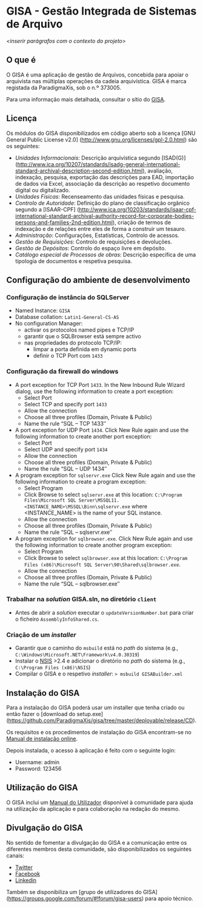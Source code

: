 # GISA - Gestão Integrada de Sistemas de Arquivo

_<inserir parágrafos com o contexto do projeto>_
## O que é
O GISA é uma aplicação de gestão de Arquivos, concebida para apoiar o arquivista nas múltiplas operações da cadeia arquivística. GISA é marca registada da ParadigmaXis, sob o n.º 373005.

Para uma informação mais detalhada, consultar o sítio do [GISA](http://gisa.paradigmaxis.pt).

## Licença
Os módulos do GISA disponibilizados em código aberto sob a licença [GNU General Public License v2.0] (http://www.gnu.org/licenses/gpl-2.0.html)  são os seguintes:
 - *Unidades Informacionais*: Descrição arquivística segundo [ISAD(G)] (http://www.ica.org/10207/standards/isadg-general-international-standard-archival-description-second-edition.html), avaliação, indexação, pesquisa, exportação das descrições para EAD, importação de dados via Excel, associação da descrição ao respetivo documento digital ou digitalizado.
 - *Unidades Físicas*: Recenseamento das unidades físicas e pesquisa.
 - *Controlo de Autoridade*: Definição do plano de classificação orgânico segundo a [ISAAR-CPF] (http://www.ica.org/10203/standards/isaar-cpf-international-standard-archival-authority-record-for-corporate-bodies-persons-and-families-2nd-edition.html), criação de termos de indexação e de relações entre eles de forma a construir um tesauro.
 - *Administração*: Configurações, Estatísticas, Controlo de acessos.
 - *Gestão de Requisições*: Controlo de requisições e devoluções.
 - *Gestão de Depósitos*: Controlo do espaço livre em depósito.
 - *Catálogo especial de Processos de obras*: Descrição específica de uma tipologia de documentos e respetiva pesquisa.

## Configuração do ambiente de desenvolvimento
### Configuração de instância do SQLServer
 - Named Instance: ``GISA``
 - Database collation: ``Latin1-General-CS-AS``
 - No configuration Manager:
   - activar os protocolos named pipes e TCP/IP
   - garantir que o SQLBrowser está sempre activo
   - nas propriedades do protocolo TCP/IP:
     - limpar a porta definida em dynamic ports
     - definir o TCP Port com ``1433``

### Configuração da firewall do windows
 - A port exception for TCP Port ``1433``. In the New Inbound Rule Wizard dialog, use the following information to create a port exception:
   - Select Port
   - Select TCP and specify port ``1433``
   - Allow the connection
   - Choose all three profiles (Domain, Private & Public)
   - Name the rule “SQL – TCP 1433″
 - A port exception for UDP Port ``1434``. Click New Rule again and use the following information to create another port exception:
   - Select Port
   - Select UDP and specify port ``1434``
   - Allow the connection
   - Choose all three profiles (Domain, Private & Public)
   - Name the rule “SQL – UDP 1434″
 - A program exception for ``sqlservr.exe`` Click New Rule again and use the following information to create a program exception:
   - Select Program
   - Click Browse to select ``sqlservr.exe`` at this location: ``C:\Program Files\Microsoft SQL Server\MSSQL11.<INSTANCE_NAME>\MSSQL\Binn\sqlservr.exe`` where <INSTANCE_NAME> is the name of your SQL instance.  
   - Allow the connection
   - Choose all three profiles (Domain, Private & Public)
   - Name the rule “SQL – sqlservr.exe″
 - A program exception for ``sqlbrowser.exe``. Click New Rule again and use the following information to create another program exception:
   - Select Program
   - Click Browse to select ``sqlbrowser.exe`` at this location: ``C:\Program Files (x86)\Microsoft SQL Server\90\Shared\sqlbrowser.exe``. 
   - Allow the connection
   - Choose all three profiles (Domain, Private & Public)
   - Name the rule “SQL – sqlbrowser.exe″

### Trabalhar na _solution_ GISA.sln, no diretório ``client``
 - Antes de abrir a _solution_ executar o ``updateVersionNumber.bat`` para criar o ficheiro ``AssemblyInfoShared.cs``.

### Criação de um _installer_
 - Garantir que o caminho do `msbuild` está no _path_ do sistema (e.g., `C:\Windows\Microsoft.NET\Framework\v4.0.30319`)
 - Instalar o [NSIS](http://nsis.sourceforge.net/Download) >2.4 e adicionar o diretório no _path_ do sistema (e.g., `C:\Program Files (x86)\NSIS`)
 - Compilar o GISA e o respetivo _installer_: `> msbuild GISABuilder.xml`

## Instalação do GISA

Para a instalação do GISA poderá usar um installer que tenha criado ou então fazer o [download do setup.exe] (https://github.com/ParadigmaXis/gisa/tree/master/deployable/release/CD).

Os requisitos e os procedimentos de instalação do GISA encontram-se no [Manual de instalação online](http://gisa.paradigmaxis.pt/docs/inicio#manual_de_instalacao).

Depois instalada, o acesso à aplicação é feito com o seguinte login:
 * Username: admin
 * Password: 123456

## Utilização do GISA

O GISA inclui um [Manual do Utilizador](http://gisa.paradigmaxis.pt/docs/inicio#manual_de_utilizador) disponível à comunidade para ajuda na utilização da aplicação e para colaboração na redação do mesmo.

## Divulgação do GISA

No sentido de fomentar a divulgação do GISA e a comunicação entre os diferentes membros desta comunidade, são disponibilizados os seguintes canais:
*	[Twitter](http://twitter.com/gisa)
*	[Facebook](http://www.facebook.com/pages/GISA/144794542242404)
*	[Linkedin](http://www.linkedin.com/groups?gid=3751885)

Também se disponibiliza um [grupo de utilizadores do GISA] (https://groups.google.com/forum/#!forum/gisa-users) para apoio técnico.
